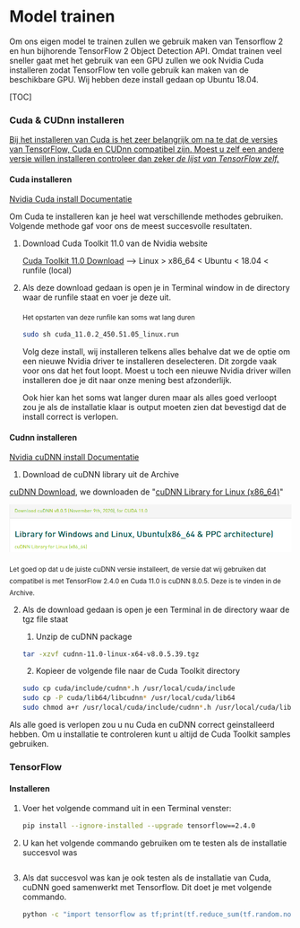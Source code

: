 # Model trainen

Om ons eigen model te trainen zullen we gebruik maken van Tensorflow 2 en hun bijhorende TensorFlow 2 Object Detection API. Omdat trainen veel sneller gaat met het gebruik van een GPU zullen we ook Nvidia Cuda installeren zodat TensorFlow ten volle gebruik kan maken van de beschikbare GPU. Wij hebben deze install gedaan op Ubuntu 18.04.

[TOC]



### Cuda & CUDnn installeren

<u>Bij het installeren van Cuda is het zeer belangrijk om na te dat de versies van TensorFlow, Cuda en CUDnn compatibel zijn. Moest u zelf een andere versie willen installeren controleer dan zeker [*de lijst van TensorFlow zelf.*](https://www.tensorflow.org/install/source#gpu "Tensorflow Compatibility List")</u>



#### Cuda installeren

[Nvidia Cuda install Documentatie](https://docs.nvidia.com/cuda/cuda-installation-guide-linux/index.html "Nvidia Documentatie")

Om Cuda te installeren kan je heel wat verschillende methodes gebruiken. Volgende methode gaf voor ons de meest succesvolle resultaten.

1. Download Cuda Toolkit 11.0  van de Nvidia website

   [Cuda Toolkit 11.0 Download](https://developer.nvidia.com/cuda-11.0-download-archive?target_os=Linux&amp;target_arch=x86_64&amp;target_distro=Ubuntu&amp;target_version=1804 "Cuda Toolkit 11.0") -->  Linux > x86_64 < Ubuntu < 18.04 < runfile (local) 

2. Als deze download gedaan is open je in Terminal window in de directory waar de runfile staat en voer je deze uit.

   <sub>Het opstarten van deze runfile kan soms wat lang duren </sub>

   ```bash
   sudo sh cuda_11.0.2_450.51.05_linux.run
   ```

   Volg deze install, wij installeren telkens alles behalve dat we de optie om een nieuwe Nvidia driver te installeren deselecteren. Dit zorgde vaak voor ons dat het fout loopt. Moest u toch een nieuwe Nvidia driver willen installeren doe je dit naar onze mening best afzonderlijk.

   Ook hier kan het soms wat langer duren maar als alles goed verloopt zou je als de installatie klaar is output moeten zien dat bevestigd dat de install correct is verlopen.

#### Cudnn installeren

[Nvidia cuDNN install Documentatie](https://docs.nvidia.com/deeplearning/cudnn/install-guide/index.html "Nvidia cuDNN install Documentatie]")

1.  Download de cuDNN library uit de Archive

   [cuDNN Download](https://developer.nvidia.com/rdp/cudnn-download "cuDNN Download"), we downloaden de "[cuDNN Library for Linux (x86_64)](https://developer.nvidia.com/compute/machine-learning/cudnn/secure/8.0.5/11.0_20201106/cudnn-11.0-linux-x64-v8.0.5.39.tgz)"

   ![image-20210226130742952](https://github.com/lucacelea/Afstudeerproject/blob/main/Documentatie/docs_images/model%20trainen/image-20210226130742952.png)

   <sub>Let goed op dat u de juiste cuDNN versie installeert, de versie dat wij gebruiken dat compatibel is met TensorFlow 2.4.0 en Cuda 11.0 is cuDNN 8.0.5. Deze is te vinden in de Archive.</sub>

   

2.  Als de download gedaan is open je een Terminal in de directory waar de tgz file staat
    1. Unzip de cuDNN package

      ```bash
      tar -xzvf cudnn-11.0-linux-x64-v8.0.5.39.tgz
      ```
    2. Kopieer de volgende file naar de Cuda Toolkit directory

      ```bash
      sudo cp cuda/include/cudnn*.h /usr/local/cuda/include 
      sudo cp -P cuda/lib64/libcudnn* /usr/local/cuda/lib64 
      sudo chmod a+r /usr/local/cuda/include/cudnn*.h /usr/local/cuda/lib64/libcudnn*
      ```



Als alle goed is verlopen zou u nu Cuda en cuDNN correct geinstalleerd hebben. Om u installatie te controleren kunt u altijd de Cuda Toolkit samples gebruiken. 

### TensorFlow

#### Installeren

1. Voer het volgende command uit in een Terminal venster:

   ```bash
   pip install --ignore-installed --upgrade tensorflow==2.4.0
   ```

2.  U kan het volgende commando gebruiken om te testen als de installatie succesvol was

   ```
   
   ```

   

3. Als dat succesvol was kan je ook testen als de installatie van Cuda, cuDNN goed samenwerkt met Tensorflow. Dit doet je met volgende commando.

   ```bash
   python -c "import tensorflow as tf;print(tf.reduce_sum(tf.random.normal([1000, 1000])))"
   ```